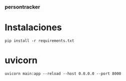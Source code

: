 ### persontracker

# Instalaciones
    pip install -r requirements.txt

# uvicorn
    uvicorn main:app --reload --host 0.0.0.0 --port 8000